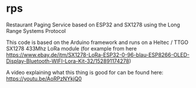 # rps
Restaurant Paging Service based on ESP32 and SX1278 using the Long Range Systems Protocol

This code is based on the Arduino framework and runs on a Heltec / TTGO
SX1278 433Mhz LoRa module (for example from here
https://www.ebay.de/itm/SX1278-LoRa-ESP32-0-96-blau-ESP8266-OLED-Display-Bluetooth-WIFI-Lora-Kit-32/152891174278)


A video explaining what this thing is good for can be found here: https://youtu.be/AoRPzNYkjQ0
